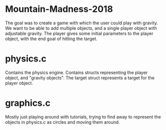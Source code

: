 # Mountain-Madness-2018
The goal was to create a game with which the user could play with gravity. 
We want to be able to add multiple objects, and a single player object with adjustable gravity. 
The player gives some initial parameters to the player object, with the end goal of hitting the target.

# physics.c
Contains the physics engine. Contains structs representing the player object, and "gravity objects". 
The target struct represents a target for the player object. 

# graphics.c
Mostly just playing around with tutorials, trying to find away to represent the objects in physics.c
as circles and moving them around. 

